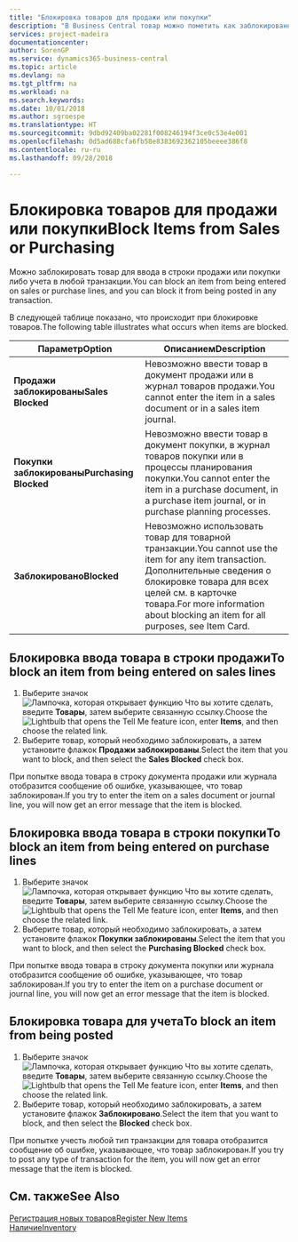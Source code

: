 ```yaml
---
title: "Блокировка товаров для продажи или покупки"
description: "В Business Central товар можно пометить как заблокированный для продажи, покупки или всех целей."
services: project-madeira
documentationcenter: 
author: SorenGP
ms.service: dynamics365-business-central
ms.topic: article
ms.devlang: na
ms.tgt_pltfrm: na
ms.workload: na
ms.search.keywords: 
ms.date: 10/01/2018
ms.author: sgroespe
ms.translationtype: HT
ms.sourcegitcommit: 9dbd92409ba02281f008246194f3ce0c53e4e001
ms.openlocfilehash: 0d5ad688cfa6fb58e8383692362105beeee386f8
ms.contentlocale: ru-ru
ms.lasthandoff: 09/28/2018

---
```

# <a name="block-items-from-sales-or-purchasing"></a><span data-ttu-id="9b902-103">Блокировка товаров для продажи или покупки</span><span class="sxs-lookup"><span data-stu-id="9b902-103">Block Items from Sales or Purchasing</span></span>
<span data-ttu-id="9b902-104">Можно заблокировать товар для ввода в строки продажи или покупки либо учета в любой транзакции.</span><span class="sxs-lookup"><span data-stu-id="9b902-104">You can block an item from being entered on sales or purchase lines, and you can block it from being posted in any transaction.</span></span>  

<span data-ttu-id="9b902-105">В следующей таблице показано, что происходит при блокировке товаров.</span><span class="sxs-lookup"><span data-stu-id="9b902-105">The following table illustrates what occurs when items are blocked.</span></span>  

|<span data-ttu-id="9b902-106">Параметр</span><span class="sxs-lookup"><span data-stu-id="9b902-106">Option</span></span>|<span data-ttu-id="9b902-107">Описанием</span><span class="sxs-lookup"><span data-stu-id="9b902-107">Description</span></span>|  
|--------------------|------------|  
|<span data-ttu-id="9b902-108">**Продажи заблокированы**</span><span class="sxs-lookup"><span data-stu-id="9b902-108">**Sales Blocked**</span></span>|<span data-ttu-id="9b902-109">Невозможно ввести товар в документ продажи или в журнал товаров продажи.</span><span class="sxs-lookup"><span data-stu-id="9b902-109">You cannot enter the item in a sales document or in a sales item journal.</span></span>|  
|<span data-ttu-id="9b902-110">**Покупки заблокированы**</span><span class="sxs-lookup"><span data-stu-id="9b902-110">**Purchasing Blocked**</span></span>|<span data-ttu-id="9b902-111">Невозможно ввести товар в документ покупки, в журнал товаров покупки или в процессы планирования покупки.</span><span class="sxs-lookup"><span data-stu-id="9b902-111">You cannot enter the item in a purchase document, in a purchase item journal, or in purchase planning processes.</span></span>|  
|<span data-ttu-id="9b902-112">**Заблокировано**</span><span class="sxs-lookup"><span data-stu-id="9b902-112">**Blocked**</span></span>|<span data-ttu-id="9b902-113">Невозможно использовать товар для товарной транзакции.</span><span class="sxs-lookup"><span data-stu-id="9b902-113">You cannot use the item for any item transaction.</span></span> <span data-ttu-id="9b902-114">Дополнительные сведения о блокировке товара для всех целей см. в карточке товара.</span><span class="sxs-lookup"><span data-stu-id="9b902-114">For more information about blocking an item for all purposes, see Item Card.</span></span>|  

## <a name="to-block-an-item-from-being-entered-on-sales-lines"></a><span data-ttu-id="9b902-115">Блокировка ввода товара в строки продажи</span><span class="sxs-lookup"><span data-stu-id="9b902-115">To block an item from being entered on sales lines</span></span>  

1.  <span data-ttu-id="9b902-116">Выберите значок ![Лампочка, которая открывает функцию Что вы хотите сделать](media/ui-search/search_small.png "Что вы хотите сделать"), введите **Товары**, затем выберите связанную ссылку.</span><span class="sxs-lookup"><span data-stu-id="9b902-116">Choose the ![Lightbulb that opens the Tell Me feature](media/ui-search/search_small.png "Tell me what you want to do") icon, enter **Items**, and then choose the related link.</span></span>  
2.  <span data-ttu-id="9b902-117">Выберите товар, который необходимо заблокировать, а затем установите флажок **Продажи заблокированы**.</span><span class="sxs-lookup"><span data-stu-id="9b902-117">Select the item that you want to block, and then select the **Sales Blocked** check box.</span></span>  

<span data-ttu-id="9b902-118">При попытке ввода товара в строку документа продажи или журнала отобразится сообщение об ошибке, указывающее, что товар заблокирован.</span><span class="sxs-lookup"><span data-stu-id="9b902-118">If you try to enter the item on a sales document or journal line, you will now get an error message that the item is blocked.</span></span>

## <a name="to-block-an-item-from-being-entered-on-purchase-lines"></a><span data-ttu-id="9b902-119">Блокировка ввода товара в строки покупки</span><span class="sxs-lookup"><span data-stu-id="9b902-119">To block an item from being entered on purchase lines</span></span>  

1.  <span data-ttu-id="9b902-120">Выберите значок ![Лампочка, которая открывает функцию Что вы хотите сделать](media/ui-search/search_small.png "Что вы хотите сделать"), введите **Товары**, затем выберите связанную ссылку.</span><span class="sxs-lookup"><span data-stu-id="9b902-120">Choose the ![Lightbulb that opens the Tell Me feature](media/ui-search/search_small.png "Tell me what you want to do") icon, enter **Items**, and then choose the related link.</span></span>  
2.  <span data-ttu-id="9b902-121">Выберите товар, который необходимо заблокировать, а затем установите флажок **Покупки заблокированы**.</span><span class="sxs-lookup"><span data-stu-id="9b902-121">Select the item that you want to block, and then select the **Purchasing Blocked** check box.</span></span>  

<span data-ttu-id="9b902-122">При попытке ввода товара в строку документа покупки или журнала отобразится сообщение об ошибке, указывающее, что товар заблокирован.</span><span class="sxs-lookup"><span data-stu-id="9b902-122">If you try to enter the item on a purchase document or journal line, you will now get an error message that the item is blocked.</span></span>

## <a name="to-block-an-item-from-being-posted"></a><span data-ttu-id="9b902-123">Блокировка товара для учета</span><span class="sxs-lookup"><span data-stu-id="9b902-123">To block an item from being posted</span></span>
1. <span data-ttu-id="9b902-124">Выберите значок ![Лампочка, которая открывает функцию Что вы хотите сделать](media/ui-search/search_small.png "Что вы хотите сделать"), введите **Товары**, затем выберите связанную ссылку.</span><span class="sxs-lookup"><span data-stu-id="9b902-124">Choose the ![Lightbulb that opens the Tell Me feature](media/ui-search/search_small.png "Tell me what you want to do") icon, enter **Items**, and then choose the related link.</span></span>
2. <span data-ttu-id="9b902-125">Выберите товар, который необходимо заблокировать, а затем установите флажок **Заблокировано**.</span><span class="sxs-lookup"><span data-stu-id="9b902-125">Select the item that you want to block, and then select the **Blocked** check box.</span></span>

<span data-ttu-id="9b902-126">При попытке учесть любой тип транзакции для товара отобразится сообщение об ошибке, указывающее, что товар заблокирован.</span><span class="sxs-lookup"><span data-stu-id="9b902-126">If you try to post any type of transaction for the item, you will now get an error message that the item is blocked.</span></span>

## <a name="see-also"></a><span data-ttu-id="9b902-127">См. также</span><span class="sxs-lookup"><span data-stu-id="9b902-127">See Also</span></span>  
[<span data-ttu-id="9b902-128">Регистрация новых товаров</span><span class="sxs-lookup"><span data-stu-id="9b902-128">Register New Items</span></span>](inventory-how-register-new-items.md)  
[<span data-ttu-id="9b902-129">Наличие</span><span class="sxs-lookup"><span data-stu-id="9b902-129">Inventory</span></span>](inventory-manage-inventory.md)  

